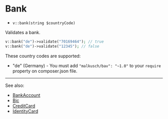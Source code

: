 # Bank

- `v::bank(string $countryCode)`

Validates a bank.

```php
v::bank("de")->validate("70169464"); // true
v::bank("de")->validate("12345"); // false
```

These country codes are supported:

 * "de" (Germany) - You must add `"malkusch/bav": "~1.0"` to your `require` property on composer.json file.

***
See also:

  * [BankAccount](BankAccount.md)
  * [Bic](Bic.md)
  * [CreditCard](CreditCard.md)
  * [IdentityCard](IdentityCard.md)
